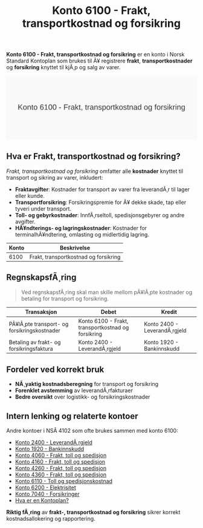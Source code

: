 ﻿---
title: "Konto 6100 - Frakt, transportkostnad og forsikring"
meta_title: "6100-frakt-transportkostnad-og-forsikring"
meta_description: '**Konto 6100 - Frakt, transportkostnad og forsikring** er en konto i Norsk Standard Kontoplan som brukes til Ã¥ registrere **frakt**, **transportkostnader** og ...'
slug: 6100-frakt-transportkostnad-og-forsikring
type: blog
layout: pages/single
---

**Konto 6100 - Frakt, transportkostnad og forsikring** er en konto i Norsk Standard Kontoplan som brukes til Ã¥ registrere **frakt**, **transportkostnader** og **forsikring** knyttet til kjÃ¸p og salg av varer.

![Illustrasjon av konto 6100 Frakt, transportkostnad og forsikring](6100-frakt-transportkostnad-og-forsikring-image.svg)

## Hva er Frakt, transportkostnad og forsikring?

*Frakt, transportkostnad og forsikring* omfatter alle **kostnader** knyttet til transport og sikring av varer, inkludert:

* **Fraktavgifter**: Kostnader for transport av varer fra leverandÃ¸r til lager eller kunde.
* **Transportforsikring**: Forsikringspremie for Ã¥ dekke skade, tap eller tyveri under transport.
* **Toll- og gebyrkostnader**: InnfÃ¸rseltoll, spedisjonsgebyrer og andre avgifter.
* **HÃ¥ndterings- og lagringskostnader**: Kostnader for terminalhÃ¥ndtering, omlasting og midlertidig lagring.

| Konto | Beskrivelse                           |
|-------|---------------------------------------|
| 6100  | Frakt, transportkostnad og forsikring |

## RegnskapsfÃ¸ring

> Ved regnskapsfÃ¸ring skal man skille mellom pÃ¥lÃ¸pte kostnader og betaling for transport og forsikring.

| Transaksjon                            | Debet                                             | Kredit                       |
|----------------------------------------|---------------------------------------------------|------------------------------|
| PÃ¥lÃ¸pte transport- og forsikringskostnader | Konto 6100 - Frakt, transportkostnad og forsikring | Konto 2400 - LeverandÃ¸rgjeld |
| Betaling av frakt- og forsikringsfaktura  | Konto 2400 - LeverandÃ¸rgjeld                      | Konto 1920 - Bankinnskudd    |

## Fordeler ved korrekt bruk

* **NÃ¸yaktig kostnadsberegning** for transport og forsikring
* **Forenklet avstemming** av leverandÃ¸rfakturaer
* **Bedre oversikt** over logistikk- og forsikringskostnader

## Intern lenking og relaterte kontoer

Andre kontoer i NSÂ 4102 som ofte brukes sammen med konto 6100:

* [Konto 2400 - LeverandÃ¸rgjeld](/blogs/kontoplan/2400-leverandorgjeld "Konto 2400 - LeverandÃ¸rgjeld")
* [Konto 1920 - Bankinnskudd](/blogs/kontoplan/1920-bankinnskudd "Konto 1920 - Bankinnskudd")
* [Konto 4060 - Frakt, toll og spedisjon](/blogs/kontoplan/4060-frakt-toll-og-spedisjon "Konto 4060 - Frakt, toll og spedisjon")
* [Konto 4160 - Frakt, toll og spedisjon](/blogs/kontoplan/4160-frakt-toll-og-spedisjon "Konto 4160 - Frakt, toll og spedisjon")
* [Konto 4260 - Frakt, toll og spedisjon](/blogs/kontoplan/4260-frakt-toll-og-spedisjon "Konto 4260 - Frakt, toll og spedisjon")
* [Konto 4360 - Frakt, toll og spedisjon](/blogs/kontoplan/4360-frakt-toll-og-spedisjon "Konto 4360 - Frakt, toll og spedisjon")
* [Konto 6110 - Toll og spedisjonskostnad](/blogs/kontoplan/6110-toll-og-spedisjonskostnad "Konto 6110 - Toll og spedisjonskostnad")
* [Konto 6200 - Elektrisitet](/blogs/kontoplan/6200-elektrisitet "Konto 6200 - Elektrisitet")
* [Konto 7040 - Forsikringer](/blogs/kontoplan/7040-forsikringer "Konto 7040 - Forsikringer")
* [Hva er en Kontoplan?](/blogs/regnskap/hva-er-kontoplan "Hva er en Kontoplan? Komplett Guide til Kontoplaner i Norsk Regnskap")

**Riktig fÃ¸ring** av **frakt-, transportkostnad og forsikring** sikrer korrekt kostnadsallokering og rapportering.

